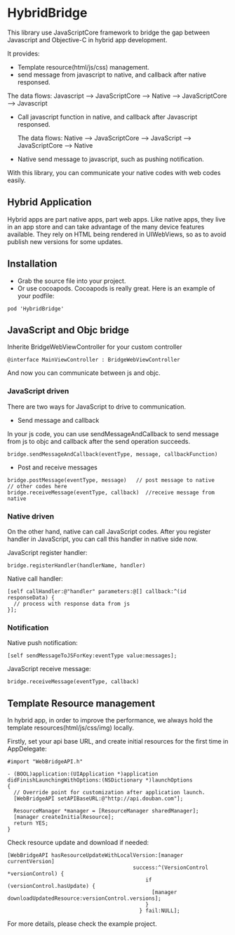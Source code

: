 
HybridBridge
================

This library use JavaScriptCore framework to bridge the gap between Javascript and Objective-C in hybrid app development.

It provides:
- Template resource(html/js/css) management.
- send message from javascript to native, and callback after native responsed. 
 
 The data flows: Javascript --> JavaScriptCore --> Native --> JavaScriptCore --> Javascript

- Call javascript function in native, and callback after Javascript responsed. 

  The data flows: Native --> JavaScriptCore --> JavaScript --> JavaScriptCore --> Native

- Native send message to javascript, such as pushing notification.

With this library, you can communicate your native codes with web codes easily.


Hybrid Application
-----------------
Hybrid apps are part native apps, part web apps. Like native apps, they live in an app store and can take advantage of the many device features available. They rely on HTML being rendered in UIWebViews, so as to avoid publish new versions for some updates.


Installation
-------------------------
- Grab the source file into your project. 
- Or use cocoapods. Cocoapods is really great. Here is an example of your podfile:

```
pod 'HybridBridge'
```

JavaScript and Objc bridge
--------------
Inherite BridgeWebViewController for your custom controller

```
@interface MainViewController : BridgeWebViewController
```

And now you can communicate between js and objc.
### JavaScript driven 

There are two ways for JavaScript to drive to communication.

- Send message and callback

In your js code, you can use sendMessageAndCallback to send message from js to objc and callback after the send operation succeeds.
```
bridge.sendMessageAndCallback(eventType, message, callbackFunction)
```
    
- Post and receive messages

```
bridge.postMessage(eventType, message)   // post message to native
// other codes here
bridge.receiveMessage(eventType, callback)  //receive message from native
``` 

### Native driven
On the other hand, native can call JavaScript codes. After you register handler in JavaScript, you can call this handler in native side now.

JavaScript register handler:

```
bridge.registerHandler(handlerName, handler)
```

Native call handler:

```
[self callHandler:@"handler" parameters:@[] callback:^(id responseData) {
  // process with response data from js
}];
```

### Notification
Native push notification:
```
[self sendMessageToJSForKey:eventType value:messages];
```
JavaScript receive message:
```
bridge.receiveMessage(eventType, callback) 
```


Template Resource management
---------------------------
In hybrid app, in order to improve the performance, we always hold the template resources(html/js/css/img) locally. 

Firstly, set your api base URL, and create initial resources for the first time in AppDelegate:

```
#import "WebBridgeAPI.h"

- (BOOL)application:(UIApplication *)application didFinishLaunchingWithOptions:(NSDictionary *)launchOptions
{
  // Override point for customization after application launch.
  [WebBridgeAPI setAPIBaseURL:@"http://api.douban.com"];

  ResourceManager *manager = [ResourceManager sharedManager];
  [manager createInitialResource];
  return YES;
}
```

Check resource update and download if needed:
```
[WebBridgeAPI hasResourceUpdateWithLocalVersion:[manager currentVersion]
                                        success:^(VersionControl *versionControl) {
                                            if (versionControl.hasUpdate) {
                                              [manager downloadUpdatedResource:versionControl.versions];
                                            }
                                          } fail:NULL];
```


For more details, please check the example project.

